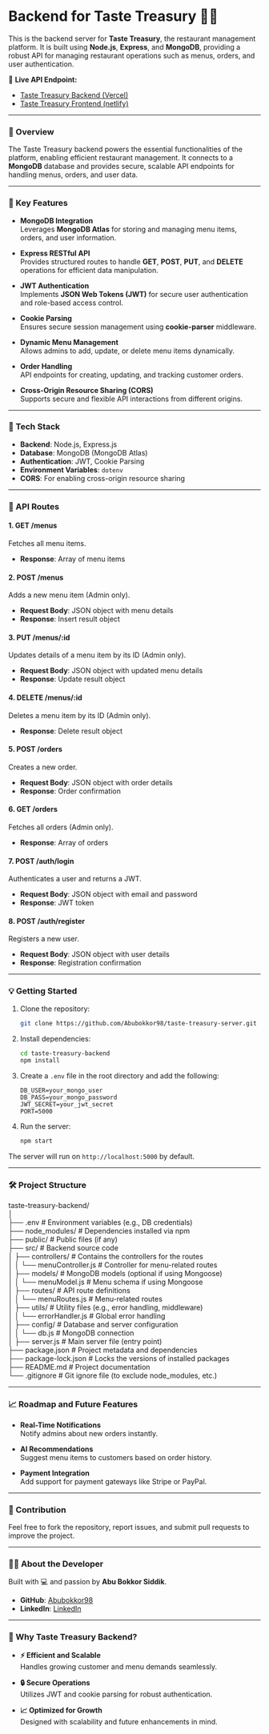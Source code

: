 # **Backend for Taste Treasury** 🍴🔧  

This is the backend server for **Taste Treasury**, the restaurant management platform. It is built using **Node.js**, **Express**, and **MongoDB**, providing a robust API for managing restaurant operations such as menus, orders, and user authentication.

🔗 **Live API Endpoint:**  
- [Taste Treasury Backend (Vercel)](https://assignment-11-server-six-zeta.vercel.app/)  
- [Taste Treasury Frontend (netlify)](https://taste-treasury.netlify.app/)  

---

### **🚀 Overview**  

The Taste Treasury backend powers the essential functionalities of the platform, enabling efficient restaurant management. It connects to a **MongoDB** database and provides secure, scalable API endpoints for handling menus, orders, and user data.  

---

### **🔑 Key Features**  

- **MongoDB Integration**  
  Leverages **MongoDB Atlas** for storing and managing menu items, orders, and user information.  

- **Express RESTful API**  
  Provides structured routes to handle **GET**, **POST**, **PUT**, and **DELETE** operations for efficient data manipulation.  

- **JWT Authentication**  
  Implements **JSON Web Tokens (JWT)** for secure user authentication and role-based access control.  

- **Cookie Parsing**  
  Ensures secure session management using **cookie-parser** middleware.  

- **Dynamic Menu Management**  
  Allows admins to add, update, or delete menu items dynamically.  

- **Order Handling**  
  API endpoints for creating, updating, and tracking customer orders.  

- **Cross-Origin Resource Sharing (CORS)**  
  Supports secure and flexible API interactions from different origins.  

---

### **🔨 Tech Stack**  

- **Backend**: Node.js, Express.js  
- **Database**: MongoDB (MongoDB Atlas)  
- **Authentication**: JWT, Cookie Parsing  
- **Environment Variables**: `dotenv`  
- **CORS**: For enabling cross-origin resource sharing  

---

### **📜 API Routes**  

#### **1. GET /menus**  
Fetches all menu items.  

- **Response**: Array of menu items  

#### **2. POST /menus**  
Adds a new menu item (Admin only).  

- **Request Body**: JSON object with menu details  
- **Response**: Insert result object  

#### **3. PUT /menus/:id**  
Updates details of a menu item by its ID (Admin only).  

- **Request Body**: JSON object with updated menu details  
- **Response**: Update result object  

#### **4. DELETE /menus/:id**  
Deletes a menu item by its ID (Admin only).  

- **Response**: Delete result object  

#### **5. POST /orders**  
Creates a new order.  

- **Request Body**: JSON object with order details  
- **Response**: Order confirmation  

#### **6. GET /orders**  
Fetches all orders (Admin only).  

- **Response**: Array of orders  

#### **7. POST /auth/login**  
Authenticates a user and returns a JWT.  

- **Request Body**: JSON object with email and password  
- **Response**: JWT token  

#### **8. POST /auth/register**  
Registers a new user.  

- **Request Body**: JSON object with user details  
- **Response**: Registration confirmation  

---

### **💡 Getting Started**  

1. Clone the repository:  

    ```bash
    git clone https://github.com/Abubokkor98/taste-treasury-server.git
    ```  

2. Install dependencies:  

    ```bash
    cd taste-treasury-backend  
    npm install  
    ```  

3. Create a `.env` file in the root directory and add the following:  

    ```plaintext
    DB_USER=your_mongo_user  
    DB_PASS=your_mongo_password  
    JWT_SECRET=your_jwt_secret  
    PORT=5000  
    ```  

4. Run the server:  

    ```bash
    npm start  
    ```  

The server will run on `http://localhost:5000` by default.  

---

### **🛠️ Project Structure**  

taste-treasury-backend/  
│  
├── .env                    # Environment variables (e.g., DB credentials)  
├── node_modules/           # Dependencies installed via npm  
├── public/                 # Public files (if any)  
├── src/                    # Backend source code  
│   ├── controllers/        # Contains the controllers for the routes  
│   │   └── menuController.js  # Controller for menu-related routes  
│   ├── models/             # MongoDB models (optional if using Mongoose)  
│   │   └── menuModel.js       # Menu schema if using Mongoose  
│   ├── routes/             # API route definitions  
│   │   └── menuRoutes.js     # Menu-related routes  
│   ├── utils/              # Utility files (e.g., error handling, middleware)  
│   │   └── errorHandler.js      # Global error handling  
│   ├── config/             # Database and server configuration  
│   │   └── db.js            # MongoDB connection  
│   ├── server.js           # Main server file (entry point)  
├── package.json            # Project metadata and dependencies  
├── package-lock.json       # Locks the versions of installed packages  
├── README.md               # Project documentation  
└── .gitignore              # Git ignore file (to exclude node_modules, etc.)  

---

### **📈 Roadmap and Future Features**  

- **Real-Time Notifications**  
  Notify admins about new orders instantly.  

- **AI Recommendations**  
  Suggest menu items to customers based on order history.  

- **Payment Integration**  
  Add support for payment gateways like Stripe or PayPal.  

---

### **👥 Contribution**  

Feel free to fork the repository, report issues, and submit pull requests to improve the project.  

---

### **🙋‍♂️ About the Developer**  

Built with 💻 and passion by **Abu Bokkor Siddik**.  

- **GitHub**: [Abubokkor98](https://github.com/Abubokkor98)  
- **LinkedIn**: [LinkedIn](https://www.linkedin.com/in/abubokkor)  

---

### **🚀 Why Taste Treasury Backend?**  

- **⚡ Efficient and Scalable**  
  Handles growing customer and menu demands seamlessly.  

- **🔒 Secure Operations**  
  Utilizes JWT and cookie parsing for robust authentication.  

- **📈 Optimized for Growth**  
  Designed with scalability and future enhancements in mind.  
